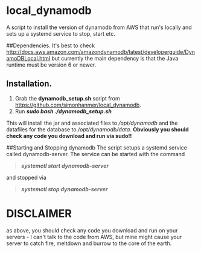 # local_dynamodb

A script to install the version of dynamodb from AWS that run's locally and sets up a systemd service to stop, start etc.

##Dependencies.
It's best to check http://docs.aws.amazon.com/amazondynamodb/latest/developerguide/DynamoDBLocal.html but currently the main dependency is that the Java runtime must be version 6 or newer.

## Installation.
1. Grab the **dynamodb_setup.sh** script from https://github.com/simonhanmer/local_dynamodb.
2. Run ***sudo bash ./dynamodb_setup.sh***

This will install the jar and associated files to */opt/dynamodb* and the datafiles for the database to */opt/dynamodb/data*. **Obviously you should check any code you download and run via sudo!!**

##Starting and Stopping dynamodb
The script setups a systemd service called dynamodb-server. The service can be started with the command 
> ***systemctl start dynamodb-server***

and stopped via 

>***systemctl stop dynamodb-server***



# DISCLAIMER
as above, you should check any code you download and run on your servers - I can't talk to the code from AWS, but mine might cause your server to catch fire, meltdown and burrow to the core of the earth.